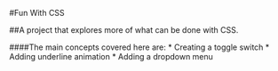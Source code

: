 #Fun With CSS

##A project that explores more of what can be done with CSS.

####The main concepts covered here are:
    * Creating a toggle switch
    * Adding underline animation
    * Adding a dropdown menu